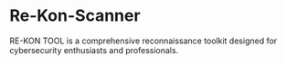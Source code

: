 # Re-Kon-Scanner
RE-KON TOOL is a comprehensive reconnaissance toolkit designed for cybersecurity enthusiasts and professionals.

